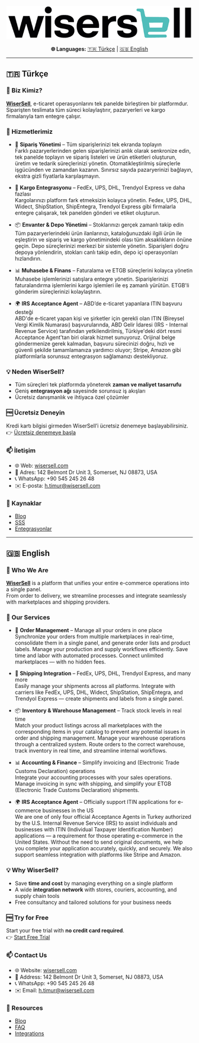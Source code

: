 ![WiserSell Logo](./images/wisersell.png)

<p align="center">
  <b>🌐 Languages:</b>  
  <a href="#-türkçe">🇹🇷 Türkçe</a> | <a href="#-english">🇬🇧 English</a>
</p>

---

## 🇹🇷 Türkçe

### 🌟 Biz Kimiz?
**[WiserSell](https://www.wisersell.com)**, e-ticaret operasyonlarını tek panelde birleştiren bir platformdur.  
Siparişten teslimata tüm süreci kolaylaştırır, pazaryerleri ve kargo firmalarıyla tam entegre çalışır.  

### 🚀 Hizmetlerimiz
- 🛒 **Sipariş Yönetimi** – Tüm siparişlerinizi tek ekranda toplayın  
Farklı pazaryerlerinden gelen siparişlerinizi anlık olarak senkronize edin, tek panelde toplayın ve sipariş listeleri ve ürün etiketleri oluşturun, üretim ve tedarik süreçlerinizi yönetin. Otomatikleştirilmiş süreçlerle işgücünden ve zamandan kazanın. Sınırsız sayıda pazaryerinizi bağlayın, ekstra  gizli fiyatlarla karşılaşmayın.

- 🚚 **Kargo Entegrasyonu** – FedEx, UPS, DHL, Trendyol Express ve daha fazlası  
Kargolarınızı platform fark etmeksizin kolayca yönetin. Fedex, UPS, DHL, Widect, ShipStation, ShipEntegra, Trendyol Express gibi firmalarla entegre çalışarak, tek panelden gönderi ve etiket oluşturun.

- 📦 **Envanter & Depo Yönetimi** – Stoklarınızı gerçek zamanlı takip edin  
Tüm pazaryerlerindeki ürün ilanlarınızı, kataloğunuzdaki ilgili ürün ile eşleştirin ve sipariş ve kargo yönetimindeki olası tüm aksaklıkların önüne geçin.
Depo süreçlerinizi merkezi bir sistemle yönetin. Siparişleri doğru depoya yönlendirin, stokları canlı takip edin, depo içi operasyonları hızlandırın.
      
- 📊 **Muhasebe & Finans** – Faturalama ve ETGB süreçlerini kolayca yönetin  
Muhasebe işlemlerinizi satışlara entegre yönetin. Siparişlerinizi faturalandırma işlemlerini kargo işlemleri ile eş zamanlı yürütün. ETGB'li gönderim süreçlerinizi kolaylaştırın.

- 🌍 **IRS Acceptance Agent** – ABD’de e-ticaret yapanlara ITIN başvuru desteği  
ABD'de e-ticaret yapan kişi ve şirketler için gerekli olan ITIN (Bireysel Vergi Kimlik Numarası) başvurularında, ABD Gelir İdaresi (IRS - Internal Revenue Service) tarafından yetkilendirilmiş, Türkiye'deki dört resmi Acceptance Agent'tan biri olarak hizmet sunuyoruz. Orijinal belge göndermenize gerek kalmadan, başvuru sürecinizi doğru, hızlı ve güvenli şekilde tamamlamanıza yardımcı oluyor; Stripe, Amazon gibi platformlarla sorunsuz entegrasyon sağlamanızı destekliyoruz.

### 💡 Neden WiserSell?

- Tüm süreçleri tek platformda yöneterek **zaman ve maliyet tasarrufu**  
- Geniş **entegrasyon ağı** sayesinde sorunsuz iş akışları  
- Ücretsiz danışmanlık ve ihtiyaca özel çözümler  

### 🆓 Ücretsiz Deneyin

Kredi kartı bilgisi girmeden WiserSell’i ücretsiz denemeye başlayabilirsiniz.  
👉 [Ücretsiz denemeye başla](https://www.wisersell.com)

### 📫 İletişim

- 🌐 Web: [wisersell.com](https://www.wisersell.com)  
- 📍 Adres: 142 Belmont Dr Unit 3, Somerset, NJ 08873, USA  
- 📞 WhatsApp: +90 545 245 26 48  
- ✉️ E-posta: h.timur@wisersell.com  

### 📖 Kaynaklar

- [Blog](https://www.wisersell.com/blog)  
- [SSS](https://www.https://www.wisersell.com/sikca-sorulan-sorular/)  
- [Entegrasyonlar](https://www.wisersell.com/entegrasyonlar/)  

---

## 🇬🇧 English

### 🌟 Who We Are
**[WiserSell](https://www.wisersell.com)** is a platform that unifies your entire e-commerce operations into a single panel.  
From order to delivery, we streamline processes and integrate seamlessly with marketplaces and shipping providers.  

### 🚀 Our Services
- 🛒 **Order Management** – Manage all your orders in one place  
Synchronize your orders from multiple marketplaces in real-time, consolidate them in a single panel, and generate order lists and product labels. Manage your production and supply workflows efficiently. Save time and labor with automated processes. Connect unlimited marketplaces — with no hidden fees.

- 🚚 **Shipping Integration** – FedEx, UPS, DHL, Trendyol Express, and many more  
Easily manage your shipments across all platforms. Integrate with carriers like FedEx, UPS, DHL, Widect, ShipStation, ShipEntegra, and Trendyol Express — create shipments and labels from a single panel.

- 📦 **Inventory & Warehouse Management** – Track stock levels in real time  
Match your product listings across all marketplaces with the corresponding items in your catalog to prevent any potential issues in order and shipping management.
Manage your warehouse operations through a centralized system. Route orders to the correct warehouse, track inventory in real time, and streamline internal workflows.

- 📊 **Accounting & Finance** – Simplify invoicing and  (Electronic Trade Customs Declaration) operations  
Integrate your accounting processes with your sales operations. Manage invoicing in sync with shipping, and simplify your ETGB (Electronic Trade Customs Declaration) shipments.

- 🌍 **IRS Acceptance Agent** – Officially support ITIN applications for e-commerce businesses in the US  
We are one of only four official Acceptance Agents in Turkey authorized by the U.S. Internal Revenue Service (IRS) to assist individuals and businesses with ITIN (Individual Taxpayer Identification Number) applications — a requirement for those operating e-commerce in the United States. Without the need to send original documents, we help you complete your application accurately, quickly, and securely. We also support seamless integration with platforms like Stripe and Amazon.

### 💡 Why WiserSell?

- Save **time and cost** by managing everything on a single platform  
- A wide **integration network** with stores, couriers, accounting, and supply chain tools  
- Free consultancy and tailored solutions for your business needs  

### 🆓 Try for Free

Start your free trial with **no credit card required**.  
👉 [Start Free Trial](https://www.wisersell.com)

### 📫 Contact Us

- 🌐 Website: [wisersell.com](https://www.wisersell.com)  
- 📍 Address: 142 Belmont Dr Unit 3, Somerset, NJ 08873, USA  
- 📞 WhatsApp: +90 545 245 26 48  
- ✉️ Email: h.timur@wisersell.com

### 📖 Resources

- [Blog](https://www.wisersell.com/en/blog)  
- [FAQ](https://www.wisersell.com/en/frequently-asked-questions/)  
- [Integrations](https://www.wisersell.com/en/integrations/)  
